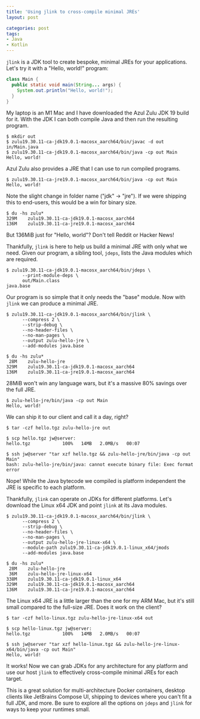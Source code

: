 ```yaml
---
title: 'Using jlink to cross-compile minimal JREs'
layout: post

categories: post
tags:
- Java
- Kotlin
---
```


`jlink` is a JDK tool to create bespoke, minimal JREs for your applications.
Let's try it with a "Hello, world!" program:
```java
class Main {
  public static void main(String... args) {
    System.out.println("Hello, world!");
  }
}
```

My laptop is an M1 Mac and I have downloaded the Azul Zulu JDK 19 build for it.
With the JDK I can both compile Java and then run the resulting program.
```
$ mkdir out
$ zulu19.30.11-ca-jdk19.0.1-macosx_aarch64/bin/javac -d out in/Main.java
$ zulu19.30.11-ca-jdk19.0.1-macosx_aarch64/bin/java -cp out Main
Hello, world!
```

Azul Zulu also provides a JRE that I can use to run compiled programs.
```
$ zulu19.30.11-ca-jre19.0.1-macosx_aarch64/bin/java -cp out Main
Hello, world!
```
Note the slight change in folder name ("jdk" → "jre").
If we were shipping this to end-users, this would be a win for binary size.
```
$ du -hs zulu*
329M    zulu19.30.11-ca-jdk19.0.1-macosx_aarch64
136M    zulu19.30.11-ca-jre19.0.1-macosx_aarch64
```
But 136MiB just for "Hello, world"? Don't tell Reddit or Hacker News!

Thankfully, `jlink` is here to help us build a minimal JRE with only what we need.
Given our program, a sibling tool, `jdeps`, lists the Java modules which are required.
```
$ zulu19.30.11-ca-jdk19.0.1-macosx_aarch64/bin/jdeps \
      --print-module-deps \
      out/Main.class
java.base
```

Our program is so simple that it only needs the "base" module.
Now with `jlink` we can produce a minimal JRE.
```
$ zulu19.30.11-ca-jdk19.0.1-macosx_aarch64/bin/jlink \
      --compress 2 \
      --strip-debug \
      --no-header-files \
      --no-man-pages \
      --output zulu-hello-jre \
      --add-modules java.base

$ du -hs zulu*
 28M    zulu-hello-jre
329M    zulu19.30.11-ca-jdk19.0.1-macosx_aarch64
136M    zulu19.30.11-ca-jre19.0.1-macosx_aarch64
```

28MiB won't win any language wars, but it's a massive 80% savings over the full JRE.

```
$ zulu-hello-jre/bin/java -cp out Main
Hello, world!
```

We can ship it to our client and call it a day, right?
```
$ tar -czf hello.tgz zulu-hello-jre out

$ scp hello.tgz jw@server:
hello.tgz            100%   14MB   2.0MB/s   00:07

$ ssh jw@server "tar xzf hello.tgz && zulu-hello-jre/bin/java -cp out Main"
bash: zulu-hello-jre/bin/java: cannot execute binary file: Exec format error
```

Nope!
While the Java bytecode we compiled is platform independent the JRE is specific to each platform.

Thankfully, `jlink` can operate on JDKs for different platforms.
Let's download the Linux x64 JDK and point `jlink` at its Java modules.

```
$ zulu19.30.11-ca-jdk19.0.1-macosx_aarch64/bin/jlink \
      --compress 2 \
      --strip-debug \
      --no-header-files \
      --no-man-pages \
      --output zulu-hello-jre-linux-x64 \
      --module-path zulu19.30.11-ca-jdk19.0.1-linux_x64/jmods
      --add-modules java.base

$ du -hs zulu*
 28M    zulu-hello-jre
 36M    zulu-hello-jre-linux-x64
338M    zulu19.30.11-ca-jdk19.0.1-linux_x64
329M    zulu19.30.11-ca-jdk19.0.1-macosx_aarch64
136M    zulu19.30.11-ca-jre19.0.1-macosx_aarch64
```

The Linux x64 JRE is a little larger than the one for my ARM Mac, but it's still small compared to the full-size JRE.
Does it work on the client?

```
$ tar -czf hello-linux.tgz zulu-hello-jre-linux-x64 out

$ scp hello-linux.tgz jw@server:
hello.tgz            100%   14MB   2.0MB/s   00:07

$ ssh jw@server "tar xzf hello-linux.tgz && zulu-hello-jre-linux-x64/bin/java -cp out Main"
Hello, world!
```

It works! Now we can grab JDKs for any architecture for any platform and use our host `jlink` to effectively cross-compile minimal JREs for each target.

This is a great solution for multi-architecture Docker containers, desktop clients like JetBrains Compose UI, shipping to devices where you can't fit a full JDK, and more.
Be sure to explore all the options on `jdeps` and `jlink` for ways to keep your runtimes small.
